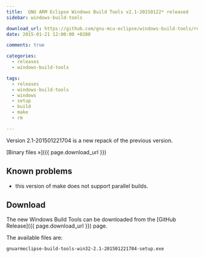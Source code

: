 ```yaml
---
title:  GNU ARM Eclipse Windows Build Tools v2.1-20150122* released
sidebar: windows-build-tools

download_url: https://github.com/gnu-mcu-eclipse/windows-build-tools/releases/tag/v2.1/
date: 2015-01-21 12:00:00 +0200

comments: true

categories:
  - releases
  - windows-build-tools

tags:
  - releases
  - windows-build-tools
  - windows
  - setup
  - build
  - make
  - rm

---
```


Version 2.1-201501221704 is a new repack of the previous version.

[Binary files »]({{ page.download_url }})

## Known problems

* this version of make does not support parallel builds.

## Download

The new Windows Build Tools can be downloaded from the [GitHub Release]({{ page.download_url }}) page.

The available files are:


	gnuarmeclipse-build-tools-win32-2.1-201501221704-setup.exe
